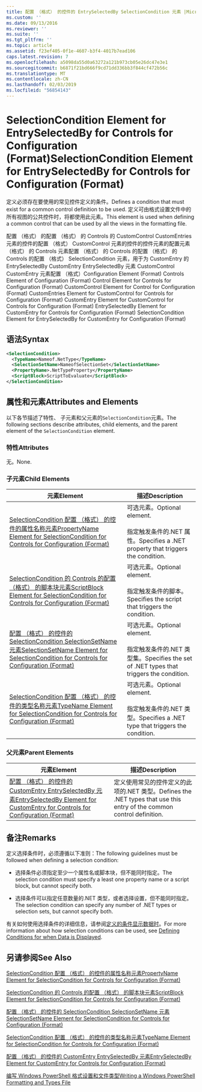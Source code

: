 ```yaml
---
title: 配置 （格式） 的控件的 EntrySelectedBy SelectionCondition 元素 |Microsoft Docs
ms.custom: ''
ms.date: 09/13/2016
ms.reviewer: ''
ms.suite: ''
ms.tgt_pltfrm: ''
ms.topic: article
ms.assetid: f23ef405-0f1e-4607-b3f4-4017b7ead106
caps.latest.revision: 7
ms.openlocfilehash: a5098da55d0a63272a121b973cb05e26dc47e3e1
ms.sourcegitcommit: b6871f21bd666f9cd71dd336bb3f844cf472b56c
ms.translationtype: MT
ms.contentlocale: zh-CN
ms.lasthandoff: 02/03/2019
ms.locfileid: "56854143"
---
```

# <a name="selectioncondition-element-for-entryselectedby-for-controls-for-configuration-format"></a><span data-ttu-id="91894-102">SelectionCondition Element for EntrySelectedBy for Controls for Configuration (Format)</span><span class="sxs-lookup"><span data-stu-id="91894-102">SelectionCondition Element for EntrySelectedBy for Controls for Configuration (Format)</span></span>

<span data-ttu-id="91894-103">定义必须存在要使用的常见控件定义的条件。</span><span class="sxs-lookup"><span data-stu-id="91894-103">Defines a condition that must exist for a common control definition to be used.</span></span> <span data-ttu-id="91894-104">定义可由格式设置文件中的所有视图的公共控件时，将都使用此元素。</span><span class="sxs-lookup"><span data-stu-id="91894-104">This element is used when defining a common control that can be used by all the views in the formatting file.</span></span>

<span data-ttu-id="91894-105">配置 （格式） 的配置 （格式） 的 Controls 的 CustomControl CustomEntries 元素的控件的配置 （格式） CustomControl 元素的控件的控件元素的配置元素 （格式） 的 Controls 元素配置 （格式） 的 Controls 的配置 （格式） 的 Controls 的配置 （格式） SelectionCondition 元素，用于为 CustomEntry 的 EntrySelectedBy CustomEntry EntrySelectedBy 元素 CustomControl CustomEntry 元素配置 （格式）</span><span class="sxs-lookup"><span data-stu-id="91894-105">Configuration Element (Format) Controls Element of Configuration (Format) Control Element for Controls for Configuration (Format) CustomControl Element for Control for Configuration (Format) CustomEntries Element for CustomControl for Controls for Configuration (Format) CustomEntry Element for CustomControl for Controls for Configuration (Format) EntrySelectedBy Element for CustomEntry for Controls for Configuration (Format) SelectionCondition Element for EntrySelectedBy for CustomEntry for Configuration (Format)</span></span>

## <a name="syntax"></a><span data-ttu-id="91894-106">语法</span><span class="sxs-lookup"><span data-stu-id="91894-106">Syntax</span></span>

```xml
<SelectionCondition>
  <TypeName>Nameof.NetType</TypeName>
  <SelectionSetName>NameofSelectionSet</SelectionSetName>
  <PropertyName>.NetTypeProperty</PropertyName>
  <ScriptBlock>ScriptToEvaluate</ScriptBlock>
</SelectionCondition>
```

## <a name="attributes-and-elements"></a><span data-ttu-id="91894-107">属性和元素</span><span class="sxs-lookup"><span data-stu-id="91894-107">Attributes and Elements</span></span>

<span data-ttu-id="91894-108">以下各节描述了特性、 子元素和父元素的`SelectionCondition`元素。</span><span class="sxs-lookup"><span data-stu-id="91894-108">The following sections describe attributes, child elements, and the parent element of the `SelectionCondition` element.</span></span>

### <a name="attributes"></a><span data-ttu-id="91894-109">特性</span><span class="sxs-lookup"><span data-stu-id="91894-109">Attributes</span></span>

<span data-ttu-id="91894-110">无。</span><span class="sxs-lookup"><span data-stu-id="91894-110">None.</span></span>

### <a name="child-elements"></a><span data-ttu-id="91894-111">子元素</span><span class="sxs-lookup"><span data-stu-id="91894-111">Child Elements</span></span>

|<span data-ttu-id="91894-112">元素</span><span class="sxs-lookup"><span data-stu-id="91894-112">Element</span></span>|<span data-ttu-id="91894-113">描述</span><span class="sxs-lookup"><span data-stu-id="91894-113">Description</span></span>|
|-------------|-----------------|
|[<span data-ttu-id="91894-114">SelectionCondition 配置 （格式） 的控件的属性名称元素</span><span class="sxs-lookup"><span data-stu-id="91894-114">PropertyName Element for SelectionCondition for Controls for Configuration (Format)</span></span>](./propertyname-element-for-selectioncondition-for-controls-for-configuration-format.md)|<span data-ttu-id="91894-115">可选元素。</span><span class="sxs-lookup"><span data-stu-id="91894-115">Optional element.</span></span><br /><br /> <span data-ttu-id="91894-116">指定触发条件的.NET 属性。</span><span class="sxs-lookup"><span data-stu-id="91894-116">Specifies a .NET property that triggers the condition.</span></span>|
|[<span data-ttu-id="91894-117">SelectionCondition 的 Controls 的配置 （格式） 的脚本块元素</span><span class="sxs-lookup"><span data-stu-id="91894-117">ScriptBlock Element for SelectionCondition for Controls for Configuration (Format)</span></span>](./scriptblock-element-for-selectioncondition-for-controls-for-configuration-format.md)|<span data-ttu-id="91894-118">可选元素。</span><span class="sxs-lookup"><span data-stu-id="91894-118">Optional element.</span></span><br /><br /> <span data-ttu-id="91894-119">指定触发条件的脚本。</span><span class="sxs-lookup"><span data-stu-id="91894-119">Specifies the script that triggers the condition.</span></span>|
|[<span data-ttu-id="91894-120">配置 （格式） 的控件的 SelectionCondition SelectionSetName 元素</span><span class="sxs-lookup"><span data-stu-id="91894-120">SelectionSetName Element for SelectionCondition for Controls for Configuration (Format)</span></span>](./selectionsetname-element-for-selectioncondition-for-controls-for-configuration-format.md)|<span data-ttu-id="91894-121">可选元素。</span><span class="sxs-lookup"><span data-stu-id="91894-121">Optional element.</span></span><br /><br /> <span data-ttu-id="91894-122">指定触发条件的.NET 类型集。</span><span class="sxs-lookup"><span data-stu-id="91894-122">Specifies the set of .NET types that triggers the condition.</span></span>|
|[<span data-ttu-id="91894-123">SelectionCondition 配置 （格式） 的控件的类型名称元素</span><span class="sxs-lookup"><span data-stu-id="91894-123">TypeName Element for SelectionCondition for Controls for Configuration (Format)</span></span>](./typename-element-for-selectioncondition-for-controls-for-configuration-format.md)|<span data-ttu-id="91894-124">可选元素。</span><span class="sxs-lookup"><span data-stu-id="91894-124">Optional element.</span></span><br /><br /> <span data-ttu-id="91894-125">指定触发条件的.NET 类型。</span><span class="sxs-lookup"><span data-stu-id="91894-125">Specifies a .NET type that triggers the condition.</span></span>|

### <a name="parent-elements"></a><span data-ttu-id="91894-126">父元素</span><span class="sxs-lookup"><span data-stu-id="91894-126">Parent Elements</span></span>

|<span data-ttu-id="91894-127">元素</span><span class="sxs-lookup"><span data-stu-id="91894-127">Element</span></span>|<span data-ttu-id="91894-128">描述</span><span class="sxs-lookup"><span data-stu-id="91894-128">Description</span></span>|
|-------------|-----------------|
|[<span data-ttu-id="91894-129">配置 （格式） 的控件的 CustomEntry EntrySelectedBy 元素</span><span class="sxs-lookup"><span data-stu-id="91894-129">EntrySelectedBy Element for CustomEntry for Controls for Configuration (Format)</span></span>](./entryselectedby-element-for-customentry-for-controls-for-configuration-format.md)|<span data-ttu-id="91894-130">定义使用常见的控件定义的此项的.NET 类型。</span><span class="sxs-lookup"><span data-stu-id="91894-130">Defines the .NET types that use this entry of the common control definition.</span></span>|

## <a name="remarks"></a><span data-ttu-id="91894-131">备注</span><span class="sxs-lookup"><span data-stu-id="91894-131">Remarks</span></span>

<span data-ttu-id="91894-132">定义选择条件时，必须遵循以下准则：</span><span class="sxs-lookup"><span data-stu-id="91894-132">The following guidelines must be followed when defining a selection condition:</span></span>

- <span data-ttu-id="91894-133">选择条件必须指定至少一个属性名或脚本块，但不能同时指定。</span><span class="sxs-lookup"><span data-stu-id="91894-133">The selection condition must specify a least one property name or a script block, but cannot specify both.</span></span>

- <span data-ttu-id="91894-134">选择条件可以指定任意数量的.NET 类型，或者选择设置，但不能同时指定。</span><span class="sxs-lookup"><span data-stu-id="91894-134">The selection condition can specify any number of .NET types or selection sets, but cannot specify both.</span></span>

<span data-ttu-id="91894-135">有关如何使用选择条件的详细信息，请参阅[定义的条件显示数据时](./defining-conditions-for-displaying-data.md)。</span><span class="sxs-lookup"><span data-stu-id="91894-135">For more information about how selection conditions can be used, see [Defining Conditions for when Data is Displayed](./defining-conditions-for-displaying-data.md).</span></span>

## <a name="see-also"></a><span data-ttu-id="91894-136">另请参阅</span><span class="sxs-lookup"><span data-stu-id="91894-136">See Also</span></span>

[<span data-ttu-id="91894-137">SelectionCondition 配置 （格式） 的控件的属性名称元素</span><span class="sxs-lookup"><span data-stu-id="91894-137">PropertyName Element for SelectionCondition for Controls for Configuration (Format)</span></span>](./propertyname-element-for-selectioncondition-for-controls-for-configuration-format.md)

[<span data-ttu-id="91894-138">SelectionCondition 的 Controls 的配置 （格式） 的脚本块元素</span><span class="sxs-lookup"><span data-stu-id="91894-138">ScriptBlock Element for SelectionCondition for Controls for Configuration (Format)</span></span>](./scriptblock-element-for-selectioncondition-for-controls-for-configuration-format.md)

[<span data-ttu-id="91894-139">配置 （格式） 的控件的 SelectionCondition SelectionSetName 元素</span><span class="sxs-lookup"><span data-stu-id="91894-139">SelectionSetName Element for SelectionCondition for Controls for Configuration (Format)</span></span>](./selectionsetname-element-for-selectioncondition-for-controls-for-configuration-format.md)

[<span data-ttu-id="91894-140">SelectionCondition 配置 （格式） 的控件的类型名称元素</span><span class="sxs-lookup"><span data-stu-id="91894-140">TypeName Element for SelectionCondition for Controls for Configuration (Format)</span></span>](./typename-element-for-selectioncondition-for-controls-for-configuration-format.md)

[<span data-ttu-id="91894-141">配置 （格式） 的控件的 CustomEntry EntrySelectedBy 元素</span><span class="sxs-lookup"><span data-stu-id="91894-141">EntrySelectedBy Element for CustomEntry for Controls for Configuration (Format)</span></span>](./entryselectedby-element-for-customentry-for-controls-for-configuration-format.md)

[<span data-ttu-id="91894-142">编写 Windows PowerShell 格式设置和文件类型</span><span class="sxs-lookup"><span data-stu-id="91894-142">Writing a Windows PowerShell Formatting and Types File</span></span>](./writing-a-powershell-formatting-file.md)
